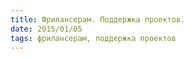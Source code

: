 ```yaml
---
title: Фрилансерам. Поддержка проектов.
date: 2015/01/05
tags: фрилансерам, поддержка проектов
---
```

